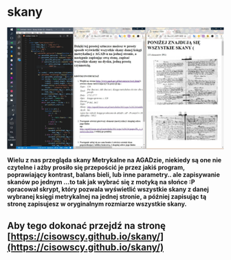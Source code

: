 # skany
![Tekst alt](/SKRYPT.jpg "Skrypt")

**Wielu z nas przegląda skany Metrykalne na AGADzie, niekiedy są one nie czytelne i ażby prosiło się przepościć je przez jakiś program, poprawiający kontrast, balans bieli, lub inne parametry.. ale zapisywanie skanów po jednym ...to tak jak wybrać się z motyką na słońce  :P opracował skrypt, który pozwala wyświetlić wszystkie skany z danej wybranej księgi metrykalnej na jednej stronie, a później zapisując tą stronę zapisujesz w oryginalnym rozmiarze wszystkie skany.**

## Aby tego dokonać przejdź na stronę [https://cisowscy.github.io/skany/](https://cisowscy.github.io/skany/)

